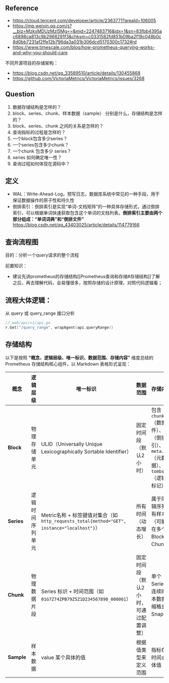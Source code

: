 ## Reference

- https://cloud.tencent.com/developer/article/2363771?areaId=106005
- https://mp.weixin.qq.com/s?__biz=MzkxMDUzMzI5Mg==&mid=2247483716&idx=1&sn=83fbb4395ac6898ca813c9b2966291f3&chksm=c0331582fd851b09ba2f19c048b0c8d0bb7231af2ffe12b796da3a031b306dcd5170300c1732#rd
- https://www.timescale.com/blog/how-prometheus-querying-works-and-why-you-should-care

不同开源项目的存储架构：

- https://blog.csdn.net/qq_33589510/article/details/130455868
- https://github.com/VictoriaMetrics/VictoriaMetrics/issues/3268

## Question

1. 数据存储结构是怎样的？
2. block、series、chunk、样本数据（sample） 分别是什么，存储结构是怎样的？
3. block、series、chunk 之间的关系是怎样的？
4. 查询指标的过程是怎样的？
5. 一个block包含多少series？
6. 一个series包含多少chunk？
7. 一个chunk 包含多少 series？
8. series 如何确定唯一性？
9. 查询过程如何体现在源码中？

## 定义

- WAL：Write-Ahead-Log，预写日志，数据库系统中常见的一种手段，用于保证数据操作的原子性和持久性
- 倒排索引：倒排索引是实现“单词-文档矩阵”的一种具体存储形式，通过倒排索引，可以根据单词快速获取包含这个单词的文档列表。**倒排索引主要由两个部分组成：“单词词典”和“倒排文件”** https://blog.csdn.net/qq_43403025/article/details/114779166


## 查询流程图

目的：分析一个query请求的整个流程

前置知识：
- 建议先讲prometheus的存储结构[[Prometheus查询和存储#存储结构]]了解之后，再去理解代码，会易懂很多，按照存储的设计原理，对照代码逻辑看； 

流程大体逻辑：
- 
 
从 query 或 query_range 接口分析

``` go
// web/api/v1/api.go
r.Get("/query_range", wrapAgent(api.queryRange))


```

## 存储结构

以下是按照 **“概念、逻辑层级、唯一标识、数据范围、存储内容”** 维度总结的 Prometheus 存储结构核心组件，以 Markdown 表格形式呈现：

| **概念**     | **逻辑层级** | **唯一标识**                                                                        | **数据范围**             | **存储内容**                                                               |
| ---------- | -------- | ------------------------------------------------------------------------------- | -------------------- | :--------------------------------------------------------------------- |
| **Block**  | 物理存储单元   | ULID（Universally Unique Lexicographically Sortable Identifier）                  | 固定时间段（默认2小时）         | 包含 `chunks/`（数据文件）、`index`（倒排索引）、`meta.json`（元数据）、`tombstones`（逻辑删除标记） |
| **Series** | 逻辑时间序列单元 | Metric名称 + 标签键值对集合（如 `http_requests_total{method="GET", instance="localhost"}`） | 所有时间（动态增长）           | 属于同一逻辑序列的所有样本数据（可能分散在多个 Block 的 Chunk 中）                               |
| **Chunk**  | 物理数据片段   | Series 标识 + 时间范围（如 `01G7Z74ZPB79Z5Z1D234567890_000001`）                         | 固定时间段（默认2小时，可通过配置调整） | 单个 Series 的连续时间样本数据（压缩格式，如Snappy）                                      |
| **Sample** | 样本数据     | value 某个具体的值                                                                    | 根据值类型来定义范围           | 指标在这个时间点的具体值                                                           |











